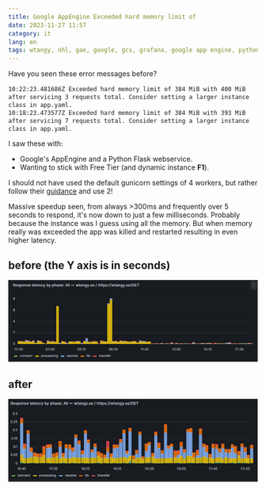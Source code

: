 ```yaml
---
title: Google AppEngine Exceeded hard memory limit of
date: 2023-11-27 11:57
category: it
lang: en
tags: wtangy, nhl, gae, google, gcs, grafana, google app engine, python, gunicorn, wasthereannhlgamelastnight
---
```


Have you seen these error messages before?

```
10:22:23.481686Z Exceeded hard memory limit of 384 MiB with 400 MiB after servicing 3 requests total. Consider setting a larger instance class in app.yaml.
10:18:23.473577Z Exceeded hard memory limit of 384 MiB with 393 MiB after servicing 7 requests total. Consider setting a larger instance class in app.yaml.
```

I saw these with:

- Google's AppEngine and a Python Flask webservice.
- Wanting to stick with Free Tier (and dynamic instance **F1**).

I should not have used the default gunicorn settings of 4 workers, but rather follow their [guidance](https://cloud.google.com/appengine/docs/standard/python3/runtime#entrypoint_best_practices) and use 2!

Massive speedup seen, from always >300ms and frequently over 5 seconds to respond, it's now down to just a few milliseconds. Probably because the instance was I guess using all the memory. But when memory really was exceeded the app was killed and restarted resulting in even higher latency.

## before (the Y axis is in seconds)

[![before](images/wtangy_before.png "before_latency")](images/wtangy_before.png)

## after

[![after](images/wtangy_after.png "after_latency")](images/wtangy_after.png)
